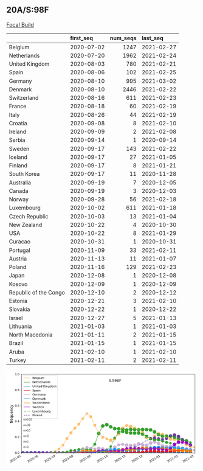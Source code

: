 

## 20A/S:98F
[Focal Build](https://nextstrain.org/groups/neherlab/ncov/S.S98F?c=gt-S_98&f_region=Europe)

|                       | first_seq   |   num_seqs | last_seq   |
|:----------------------|:------------|-----------:|:-----------|
| Belgium               | 2020-07-02  |       1247 | 2021-02-27 |
| Netherlands           | 2020-07-20  |       1962 | 2021-02-24 |
| United Kingdom        | 2020-08-03  |        780 | 2021-02-21 |
| Spain                 | 2020-08-06  |        102 | 2021-02-25 |
| Germany               | 2020-08-10  |        995 | 2021-03-02 |
| Denmark               | 2020-08-10  |       2446 | 2021-02-22 |
| Switzerland           | 2020-08-16  |        611 | 2021-02-23 |
| France                | 2020-08-18  |         60 | 2021-02-19 |
| Italy                 | 2020-08-26  |         44 | 2021-02-19 |
| Croatia               | 2020-09-08  |          8 | 2021-02-10 |
| Ireland               | 2020-09-09  |          2 | 2021-02-08 |
| Serbia                | 2020-09-14  |          1 | 2020-09-14 |
| Sweden                | 2020-09-17  |        143 | 2021-02-22 |
| Iceland               | 2020-09-17  |         27 | 2021-01-05 |
| Finland               | 2020-09-17  |          8 | 2021-01-21 |
| South Korea           | 2020-09-17  |         11 | 2020-11-28 |
| Australia             | 2020-09-19  |          7 | 2020-12-05 |
| Canada                | 2020-09-19  |          3 | 2020-12-03 |
| Norway                | 2020-09-28  |         56 | 2021-02-18 |
| Luxembourg            | 2020-10-02  |        611 | 2021-01-18 |
| Czech Republic        | 2020-10-03  |         13 | 2021-01-04 |
| New Zealand           | 2020-10-22  |          4 | 2020-10-30 |
| USA                   | 2020-10-22  |          8 | 2021-01-29 |
| Curacao               | 2020-10-31  |          1 | 2020-10-31 |
| Portugal              | 2020-11-09  |         33 | 2021-02-11 |
| Austria               | 2020-11-13  |         11 | 2021-01-07 |
| Poland                | 2020-11-16  |        129 | 2021-02-23 |
| Japan                 | 2020-12-08  |          1 | 2020-12-08 |
| Kosovo                | 2020-12-09  |          1 | 2020-12-09 |
| Republic of the Congo | 2020-12-10  |          2 | 2020-12-12 |
| Estonia               | 2020-12-21  |          3 | 2021-02-10 |
| Slovakia              | 2020-12-22  |          1 | 2020-12-22 |
| Israel                | 2020-12-27  |          5 | 2021-01-13 |
| Lithuania             | 2021-01-03  |          1 | 2021-01-03 |
| North Macedonia       | 2021-01-11  |          2 | 2021-01-15 |
| Brazil                | 2021-01-15  |          1 | 2021-01-15 |
| Aruba                 | 2021-02-10  |          1 | 2021-02-10 |
| Turkey                | 2021-02-11  |          2 | 2021-02-11 |

![Overall trends S.S98F](/overall_trends_figures/overall_trends_S.S98F.png)